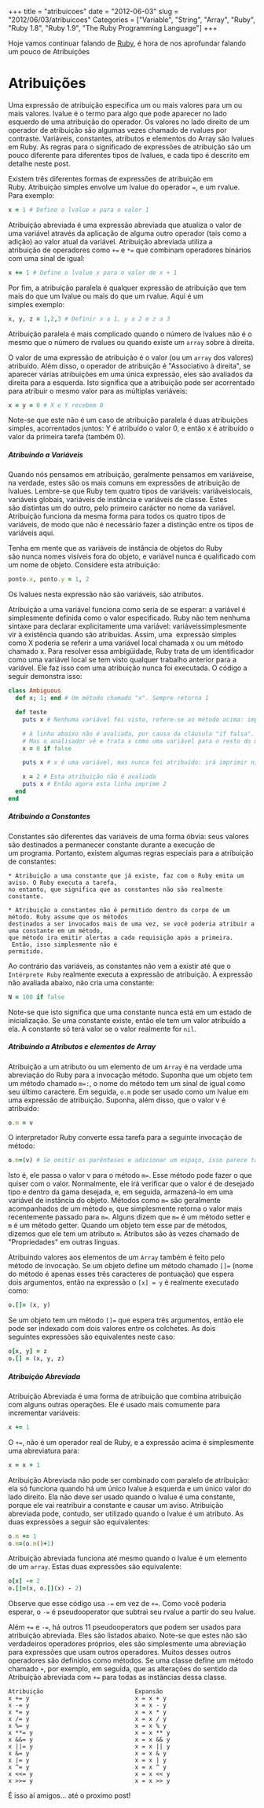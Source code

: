 +++
title = "atribuicoes"
date = "2012-06-03"
slug = "2012/06/03/atribuicoes"
Categories = ["Variable", "String", "Array", "Ruby", "Ruby 1.8", "Ruby 1.9", "The Ruby Programming Language"]
+++
<!--more-->
<p>Hoje vamos continuar falando de <a href="http://www.ruby-doc.org/core-1.9.2/">Ruby</a>, é hora de nos aprofundar falando um pouco de Atribuições</p>

<h1>Atribuições</h1>

Uma expressão de atribuição especifica um ou mais valores para um ou mais valores. lvalue é o termo para algo que pode aparecer no lado
esquerdo de uma atribuição do operador. Os valores no lado direito de um operador de atribuição são algumas vezes chamado de rvalues ​​por
contraste. Variáveis, constantes, atributos e elementos do Array são lvalues ​​em Ruby. As regras para o significado de expressões de
atribuição são um pouco diferente para diferentes tipos de lvalues, e cada tipo é descrito em detalhe neste post.

Existem três diferentes formas de expressões de atribuição em Ruby. Atribuição simples envolve um lvalue do operador <code>=</code>, e um rvalue.
Para exemplo:

```ruby Atribuição
x = 1 # Define o lvalue x para o valor 1
```

Atribuição abreviada é uma expressão abreviada que atualiza o valor de uma variável através da aplicação de alguma outro operador (tais
como a adição) ao valor atual da variável. Atribuição abreviada utiliza a atribuição de operadores como <code>+=</code> e <code>*=</code> que combinam operadores binários com uma sinal de igual:

``` ruby Atribuição
x += 1 # Define o lvalue x para o valor de x + 1
```

Por fim, a atribuição paralela é qualquer expressão de atribuição que tem mais do que um lvalue ou mais do que um rvalue. Aqui é um simples exemplo:

``` ruby Atribuição
x, y, z = 1,2,3 # Definir x a 1, y a 2 e z a 3
```

Atribuição paralela é mais complicado quando o número de lvalues não é o mesmo que o número de rvalues ​​ou quando existe um `array` sobre à direita.

O valor de uma expressão de atribuição é o valor (ou um `array` dos valores) atribuído. Além disso, o operador de atribuição
é "Associativo à direita", se aparecer várias atribuições em uma única expressão, eles são avaliados da direita para a esquerda.
Isto significa que a atribuição pode ser acorrentado para atribuir o mesmo valor para as múltiplas variáveis:

```ruby Atribuição
x = y = 0 # X e Y recebem 0
```

Note-se que este não é um caso de atribuição paralela é duas atribuições simples, acorrentados juntos: Y é atribuído o valor 0, e então x é atribuído o valor da primeira tarefa (também 0).


<h5>Atribuindo a Variáveis</h5>

Quando nós pensamos em atribuição, geralmente pensamos em variáveis ​​e, na verdade, estes são os mais comuns em expressões de atribuição de lvalues. Lembre-se que Ruby tem quatro tipos de variáveis: variáveis ​​locais, variáveis ​​globais, variáveis ​​de instância e variáveis ​​de classe. Estes são distintas um do outro, pelo primeiro carácter no nome da variável. Atribuição funciona da mesma forma para todos os quatro tipos de variáveis, de modo que não é necessário fazer a distinção entre os tipos de variáveis ​​aqui.

Tenha em mente que as variáveis ​​de instância de objetos do Ruby são nunca nomes visíveis fora do objeto, e variável nunca é qualificado com um nome de objeto. Considere esta atribuição:

``` ruby Atribuição
ponto.x, ponto.y = 1, 2
```

Os lvalues ​​nesta expressão não são variáveis, são atributos.

Atribuição a uma variável funciona como seria de se esperar: a variável é simplesmente definida como o valor especificado. Ruby não tem nenhuma sintaxe para declarar explicitamente uma variável: variáveis ​​simplesmente vir à existência quando são atribuídas. Assim, uma  expressão simples como X poderia se referir a uma variável local chamada x ou um método chamado x. Para resolver essa ambigüidade, Ruby trata de um identificador como uma variável local se tem visto qualquer trabalho anterior para a variável. Ele faz isso com uma atribuição nunca foi executada. O código a seguir demonstra isso:

```ruby Atribuição
class Ambiguous  
  def x; 1; end # Um método chamado "x". Sempre retorna 1  

  def teste    
    puts x # Nenhuma variável foi visto, refere-se ao método acima: imprime 1    

    # A linha abaixo não é avaliada, por causa da cláusula "if falsa".
    # Mas o analisador vê e trata x como uma variável para o resto do método.    
    x = 0 if false

    puts x # x é uma variável, mas nunca foi atribuído: irá imprimir nil

    x = 2 # Esta atribuição não é avaliada
    puts x # Então agora esta linha imprime 2  
  end
end
```


<h5>Atribuindo a Constantes</h5>

Constantes são diferentes das variáveis ​​de uma forma óbvia: seus valores são destinados a permanecer constante durante a execução de um programa. Portanto, existem algumas regras especiais para a atribuição de constantes:

	* Atribuição a uma constante que já existe, faz com o Ruby emita um aviso. O Ruby executa a tarefa,
	no entanto, que significa que as constantes não são realmente constante.

	* Atribuição a constantes não é permitido dentro do corpo de um método. Ruby assume que os métodos
	destinados a ser invocados mais de uma vez, se você poderia atribuir a uma constante em um método,
	que método ira emitir alertas a cada requisição após a primeira.  Então, isso simplesmente não é
	permitido.

Ao contrário das variáveis, as constantes não vem a existir até que o `Intérprete Ruby` realmente executa a expressão de atribuição. A expressão não avaliada abaixo, não cria uma constante:

```ruby Atribuiçao de Constante
N = 100 if false
```

Note-se que isto significa que uma constante nunca está em um estado de inicialização. Se uma constante existe, então ele tem um valor atribuído a ela. A constante só terá valor se o valor realmente for `nil`.



<h5>Atribuindo a Atributos e elementos de Array</h5>

Atribuição a um atributo ou um elemento de um `Array` é na verdade uma abreviação do Ruby para a invocação método. Suponha que um objeto tem um método chamado `m=:`, o nome do método tem um sinal de igual como seu último caractere. Em seguida, `o.m` pode ser usado como um lvalue em uma expressão de atribuição. Suponha, além disso, que o valor v é atribuído:

```ruby Atribuição
o.m = v
```

O interpretador Ruby converte essa tarefa para a seguinte invocação de método:

```ruby Atribuição
o.m=(v) # Se omitir os parênteses e adicionar um espaço, isso parece tarefa!
```

Isto é, ele passa o valor v para o método `m=`. Esse método pode fazer o que quiser com o valor. Normalmente, ele irá verificar que o valor é de desejado tipo e dentro da gama desejada, e, em seguida, armazená-lo em uma variável de instância do objeto. Métodos como `m=` são geralmente acompanhados de um método `m`, que simplesmente retorna o valor mais recentemente passado para `m=`. Alguns dizem que `m=` é um método setter e `m` é um método getter. Quando um objeto tem esse par de métodos, dizemos que ele tem um atributo `m`. Atributos são às vezes chamado de "Propriedades" em outras línguas.

Atribuindo valores aos elementos de um `Array` também é feito pelo método de invocação. Se um objeto define um método chamado `[]=` (nome do método é apenas esses três caracteres de pontuação) que espera dois argumentos, então na expressão o `[x] = y` é realmente executado como:

```ruby Atribuição
o.[]= (x, y)
```

Se um objeto tem um método `[]=` que espera três argumentos, então ele pode ser indexado com dois valores entre os colchetes. As dois seguintes expressões são equivalentes neste caso:

```ruby Atribuição
o[x, y] = z
o.[] = (x, y, z)
```

<h5>Atribuição Abreviada</h5>

Atribuição Abreviada é uma forma de atribuição que combina atribuição com alguns outras operações. Ele é usado mais comumente para incrementar variáveis:

```ruby Atribuição Abreviada
x += 1
```

O `+=`, não é um operador real de Ruby, e a expressão acima é simplesmente uma abreviatura para:

```ruby Atribuição Abreviada
x = x + 1
```

Atribuição Abreviada não pode ser combinado com paralelo de atribuição: ela só funciona quando há um único lvalue à esquerda e um único valor do lado direito. Ela não deve ser usado quando o lvalue é uma constante, porque ele vai reatribuir a constante e causar um aviso. Atribuição abreviada pode, contudo, ser utilizado quando o lvalue é um atributo. As duas expressões a seguir são equivalentes:

```ruby Atribuição Abreviada
o.m += 1
o.m=(o.m()+1)
```

Atribuição abreviada funciona até mesmo quando o lvalue é um elemento de um `array`. Estas duas expressões são equivalente:

```ruby Atribuição Abreviada
o[x] -= 2
o.[]=(x, o.[](x) - 2)
```

Observe que esse código usa `-=` em vez de `+=`. Como você poderia esperar, o `-=` é pseudooperator que subtrai seu rvalue a partir do seu lvalue.

Além `+=` e `-=`, há outros 11 pseudooperators que podem ser usados ​​para atribuição abreviada. Eles são listados abaixo. Note-se que estes não são verdadeiros operadores próprios, eles são simplesmente uma abreviação para expressões que usam outros operadores. Muitos desses outros operadores são definidos como métodos. Se uma classe define um método chamado `+`, por exemplo, em seguida, que as alterações do sentido da Atribuição abreviada com `+=` para todas as instâncias dessa classe.

	Atribuição                          Expansão
	x += y                              x = x + y
	x -= y                              x = x - y
	x *= y                              x = x * y
	x /= y                              x = x / y
	x %= y                              x = x % y
	x **= y                             x = x ** y
	x &&= y                             x = x && y
	x ||= y                             x = x || y
	x &= y                              x = x & y
	x |= y                              x = x | y
	x ^= y                              x = x ^ y
	x <<= y                             x = x << y
	x >>= y                             x = x >> y


É isso aí amigos... até o proximo post!
